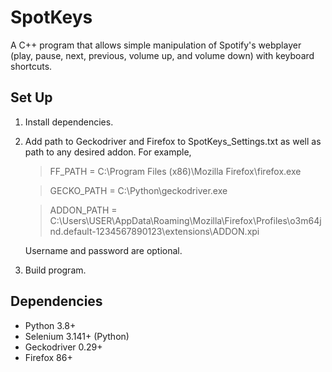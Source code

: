 # SpotKeys
A C++ program that allows simple manipulation of Spotify's webplayer (play, pause, next, previous, volume up, and volume down) with keyboard shortcuts.

## Set Up

1. Install dependencies.
2. Add path to Geckodriver and Firefox to SpotKeys_Settings.txt as well as path to any desired addon. For example,

   > FF_PATH = C:\Program Files (x86)\Mozilla Firefox\firefox.exe

   > GECKO_PATH = C:\Python\geckodriver.exe

   > ADDON_PATH = C:\Users\USER\AppData\Roaming\Mozilla\Firefox\Profiles\o3m64jnd.default-1234567890123\extensions\ADDON.xpi

   Username and password are optional.
  
3. Build program.

## Dependencies

- Python 3.8+
- Selenium 3.141+ (Python)
- Geckodriver 0.29+
- Firefox 86+
